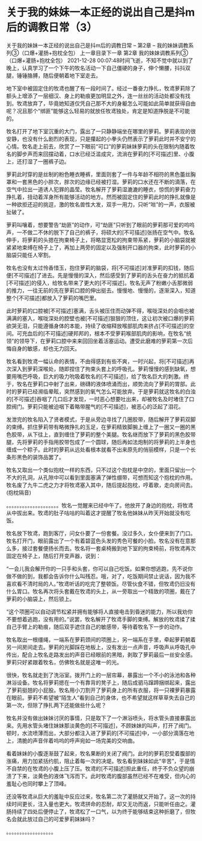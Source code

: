 # 关于我的妹妹一本正经的说出自己是抖m后的调教日常（3）

关于我的妹妹一本正经的说出自己是抖m后的调教日常 – 第2章 – 我的妹妹调教系列③（口爆+灌肠+抱枕全包）
上一章目录下一章
第2章 我的妹妹调教系列③（口爆+灌肠+抱枕全包）
2021-12-28 00:07:48时间飞逝，不知不觉中就以到了晚上，认真学习了一个下午的牧名活动一下自己僵硬的身子，伸个懒腰，抖抖双腿，锤锤胳膊，随后便朝着地下室走去。

地下室中被固定住的牧鸢也醒了有一段时间了。经过一番奋力挣扎，牧鸢萝莉除了额头上增添了一层细汉、身上的勒痕更加明显之外，连一丝丝的活动处都没有找到。牧鸢放弃了，毕竟她知道仅凭自己那不大的身躯怎么可能如此简单就获得自由呢？况且那个“绑匪”能够这么轻易的就放任牧鸢独处，肯定是知道挣脱是不可能的。

牧名打开了地下室沉重的大门，露出了一只静静端坐在哪里的萝莉。萝莉表现的很安静，也没有什么剧烈的表现，只是攥起的小拳头仍然表示了萝莉此时并不安宁的心情。牧名走上前去，欣赏了一下眼前“可口”的萝莉妹妹萝莉的头在限制内随着牧名的脚步声而来回摆动着，口水已经泛滥成灾，流淌在萝莉的[不可描述]里、小腹上，还打湿了一圈裤子边。

萝莉此时穿的是丝制的粉色睡衣睡裤，里面则套了一件与年龄不相符的黑色蕾丝胸罩和一套黑色的小胖次，胖次的边缘已经被打湿。萝莉的口水还在不断的滴落，在空气中拉出一道诱人犯罪的晶莹。牧名解开了萝莉湿漉漉的睡衣，惊慌的萝莉奋力挣扎着，扭动着浑身所有能够活动的地方。然而被固定住的萝莉此时的挣扎就像是一种欲拒还迎的挑逗，激的牧名兽性大发，双手一用力，只听“咝”的一声，衣服被扯破了。

萝莉叫嚷着，想要警告“劫匪”的动作，可“劫匪”只听到了眼前的萝莉那可爱的呜呜声，一不做二不休的脱下了自己的裤子，将硕大的[不可描述]张扬在空气中。牧名伸手，将萝莉的头摁在拘束椅子上，将略显宽松的拘束带系紧，萝莉的小脑袋就被紧紧地束缚在椅子上了，再加上两旁的固定以及强制开口器的拘束，此时萝莉的小脑袋只能任人宰割。

牧名也没有太过怜香惜玉，抱住萝莉的脑袋，将[不可描述]对准萝莉的扣钱，随后便[不可描述]了进去。先是慢慢的深入，然后感受到了萝莉的舌头在奋力的抵抗着[不可描述]的侵入，给牧名带来了更大的[不可描述]。牧名无声了粉嫩小舌那微弱的推力，一往无前的先在萝莉口腔的伸出挺去。慢慢地、慢慢的，逐渐深入，知道整个[不可描述]都放入了萝莉的嘴巴里。

此时萝莉的口腔被[不可描述]塞满，舌头被压住而动弹不得，喉咙深处的会咽也被满满的塞入，喉咙深处的腔壁也被[不可描述]狠狠的顶住，这让初次被口爆的萝莉欲哭无泪，只能遵循身体的本能，持续了收缩释放喉部肌肉来挤占[不可描述]的空间。可充血后的[不可描述]硬邦邦的，根本不受萝莉喉部肌肉的影响，在牧名“统领”的领导下，在萝莉口腔中来来回回坐着活塞运动。遭受此磨难的萝莉第一次后悔自身的敏感，却也无力回天。

牧名看到牧鸢一幅认命的表情，不由得感到有些不爽，一时兴起，将[不可描述]再次深入到萝莉深喉处，随即捏住了拘束头套上的呼吸孔。萝莉慢慢的感到缺氧，想要用嘴巴呼吸，巨大的吸力吮吸着牧名的[不可描述]，给了牧名巨大的刺激。终于，牧名在萝莉口中射了出来，磅礴的液体喷涌而出，顺势流向了萝莉的胃部。此时的萝莉已经濒临晕眩，突然感到的氧气怎么可能放弃。于是萝莉就这牧名的白浊的[不可描述]吞咽了几口后才发现，一时恶心想要吐出来，却被牧名及时堵住了口腔阀门。萝莉只能被迫咽下着略带腥气的[不可描述]，被恶心的泛起了泪花。

发泄完的牧名陷入了贤者模式，于是从旁边寻找了几圈胶带，随后解开了萝莉双脚的束缚。抓住萝莉带有略微挣扎的玉足，在萝莉精致脚腕上缠上了一圈又一圈的黑色胶带，从下往上，直到缠住了萝莉的整个美腿。牧名继而放下了萝莉的黑色胶带腿，先将萝莉的手指用胶带包成了一个圆球，随后再如法炮制的将萝莉的上半身也缠成一个粽子。此时的萝莉从远处看根本就看不出来原先的俏丽模样，只是一个长条形黑色的装饰品罢了。

牧名又取出一个类似抱枕一样的东西，只不过这个抱枕是中空的，里面只留出一个不大的孔洞，从孔隙中可以看到里面塞满了弹性绷带，可想而知这个抱枕的作用。牧名废了九牛二虎之力才将牧鸢塞入其中，随后提起抱枕，哼着歌，走向房间去。(抱枕隔音)

。。。。。。。。。。。。。。。。。。。。牧名一觉醒来已经中午了。他放开了身边的抱枕，将牧鸢从中拔出来。牧鸢的肚子咕咕的叫着这才提醒了牧名他妹妹从昨天开始就没有吃饭。

牧名放下牧鸢，跑到客厅，问女仆要了一份套餐。没过多久，女仆便来到了门口。牧名打开门，眼前露出了一个有着碧蓝色头发的秀色可餐的小脸。牧名没有在意那么多，接过套餐便扬长而去。牧名将一套桌椅搬到地下室的拘束椅前，将牧鸢再次固定在椅子上，随后打开变声器，说到：

“一会儿我会解开你的一只手和头套，你可以自己吃饭。如果你想逃跑，先不说你做不做的到，我都会告诉你什么叫残忍。哦，对了，吃饭期间禁止说话，因为我不喜欢看不清时局的人。”牧鸢听话的吃完了整顿饭。尽管伙食不错，但牧鸢仍旧没有什么胃口。牧名再次将头套戴在牧鸢的头上，从一旁取出一个精致的项圈，戴在了萝莉的小脑袋上，然后锁上。

“这个项圈可以自动调节松紧并拥有能够将人直接电击到昏迷的能力，所以我劝你不要想着逃跑，没有用的。”说罢，牧名解开了牧鸢手脚的束缚。解放的牧鸢揉了揉自己手臂上的勒痕，随后双手遮住自己的敏感带，等待着牧名下一步的动作。

牧名取出一根缰绳，一端系在萝莉颈间的项圈上，另一端系在手里，牵起萝莉朝着另一间房间走去。萝莉的光脚踩在地板上，没有发出一点声音，呼吸声从呼吸孔中传出，配合上牧名走路发出的声音已经眼前的黑暗，剥取了萝莉最后一丝安全感。萝莉只好紧跟着牧名，仿佛牧名就是这唯一的光。

很快，牧名就走到了洗浴室。拨开门上的一层帘幕，暴露出一个不小的泳池和各种淋浴设备。牧名将萝莉摁在一个有靠背的凳子上，随后成驷马蹿蹄捆绑起来，露出了萝莉挺翘的小屁股。牧名用小刀割开了萝莉身上的所有衣服，将一只裸萝莉暴露在眼前。萝莉不希望被“陌生人”看到自己的身体，也不希望就这样草草失去自己的第一次，但除了挣扎两下还能做些什么呢？

牧名并没有做出妹妹讨厌的事情，只是取下了一个淋浴喷头，将水管头直接暴露出来。先用水管头堵住妹妹那淡黄色的[不可描述]，不顾妹妹的叫声，打开了阀门。顿时，水流喷薄而出，大部分都注入进了萝莉的[不可描述]中，一小部分滴落在地上，清脆的声音伴着呜呜的呼声宛如一场完美的交响曲。

看着妹妹的小腹逐渐鼓了起来，牧名果断的关闭了阀门。此时的萝莉忍受着腹部的涨痛，用力加紧括约肌，阻止着每一次的决堤。牧名看到妹妹如此“辛苦”，于是情不自禁的在牧鸢的小腹上压了压。牧鸢的[不可描述]担此重任，终于不负众望的崩溃了下来，淡黄色的液体飞泻而下。此时牧鸢的腹部虽然已经不在难受，但内心的羞耻心也同时攀上了顶峰。

还没等牧鸢从巨大的羞耻中反应过来，牧名第二次了灌肠就又开始了。这一次的持续时间更长，注入量也更大。牧鸢拼命的忍耐，却又无功而返，只能听任由之。灌肠持续了四处后便停止了，牧鸢松了一口气，以为终于能够结束这种折磨了，但牧名会就此放过自己的可爱萝莉妹妹吗？

。。。。。。。。。。。。。。。。。。